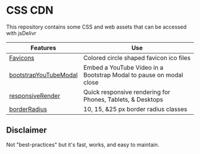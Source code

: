 # CSS CDN

This repository contains some CSS and web assets that can be accessed with jsDelivr

| Features                                        | Use                                                                |
| ----------------------------------------------- | ------------------------------------------------------------------ |
| [Favicons](favicons/)                           | Colored circle shaped favicon ico files                            |
| [bootstrapYouTubeModal](bootstrapYouTubeModal/) | Embed a YouTube Video in a Bootstrap Modal to pause on modal close |
| [responsiveRender](responsiveRender/)           | Quick responsive rendering for Phones, Tablets, & Desktops         |
| [borderRadius](borderRadius/)                   | 10, 15, &25 px border radius classes                               |

## Disclaimer

Not "best-practices" but it's fast, works, and easy to maintain.
